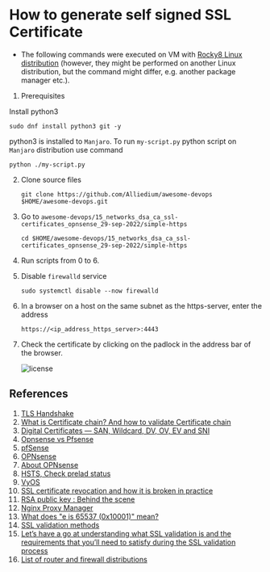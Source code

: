 # How to generate self signed SSL Certificate

- The following commands were executed on VM with [Rocky8 Linux distribution](https://rockylinux.org/download/) (however, they might be performed on another Linux distribution, but the command might differ, e.g. another package manager etc.).
	
1. Prerequisites
		
Install python3

```
sudo dnf install python3 git -y
```

python3 is installed to `Manjaro`. To run `my-script.py` python script on `Manjaro` distribution use command

```
python ./my-script.py
```

2. Clone source files

    ```
    git clone https://github.com/Alliedium/awesome-devops $HOME/awesome-devops.git
    ```

3. Go to `awesome-devops/15_networks_dsa_ca_ssl-certificates_opnsense_29-sep-2022/simple-https`
   
    ```
    cd $HOME/awesome-devops/15_networks_dsa_ca_ssl-certificates_opnsense_29-sep-2022/simple-https
    ```
	
4. Run scripts from 0 to 6.
5. Disable `firewalld` service

    ```
    sudo systemctl disable --now firewalld
    ```

6. In a browser on a host on the same subnet as the https-server, enter the address

    `https://<ip_address_https_server>:4443`
	
6. Check the certificate by clicking on the padlock in the address bar of the browser.

    ![license](./images/license.png)

## References ##

1. [TLS Handshake](https://www.youtube.com/watch?v=ZkL10eoG1PY&list=PLIFyRwBY_4bTwRX__Zn4-letrtpSj1mzY&index=1)
2. [What is Certificate chain? And how to validate Certificate chain](https://shagihan.medium.com/what-is-certificate-chain-and-how-to-verify-them-be429a030887)
3. [Digital Certificates — SAN, Wildcard, DV, OV, EV and SNI](https://deepaksinghwrites.medium.com/explained-digital-certificate-part-4-4d0767d857b0)
4. [Opnsense vs Pfsense](https://www.youtube.com/watch?v=Of0Zp8h258g)
5. [pfSense](https://en.wikipedia.org/wiki/PfSense)
6. [OPNsense](https://en.wikipedia.org/wiki/OPNsense)
7. [About OPNsense](https://opnsense.org/about/about-opnsense/)
8. [HSTS, Check prelad status](https://hstspreload.org/)
9. [VyOS](https://www.youtube.com/watch?v=GmGIIC7F1gU)
10. [SSL certificate revocation and how it is broken in practice](https://medium.com/@alexeysamoshkin/how-ssl-certificate-revocation-is-broken-in-practice-af3b63b9cb3)
11. [RSA public key : Behind the scene](https://medium.com/@bn121rajesh/understanding-rsa-public-key-70d900b1033c)
12. [Nginx Proxy Manager](https://nginxproxymanager.com/guide/#project-goal)
13. [What does "e is 65537 (0x10001)" mean?](https://stackoverflow.com/questions/10736382/what-does-e-is-65537-0x10001-mean)
14. [SSL validation methods](https://kb.realtimeregister.com/article/88-ssl-validation-methods)
15. [Let’s have a go at understanding what SSL validation is and the requirements that you’ll need to satisfy during the SSL validation process](https://cheapsslsecurity.com/blog/your-ssl-validation-guide/)
16. [List of router and firewall distributions](https://en.wikipedia.org/wiki/List_of_router_and_firewall_distributions)